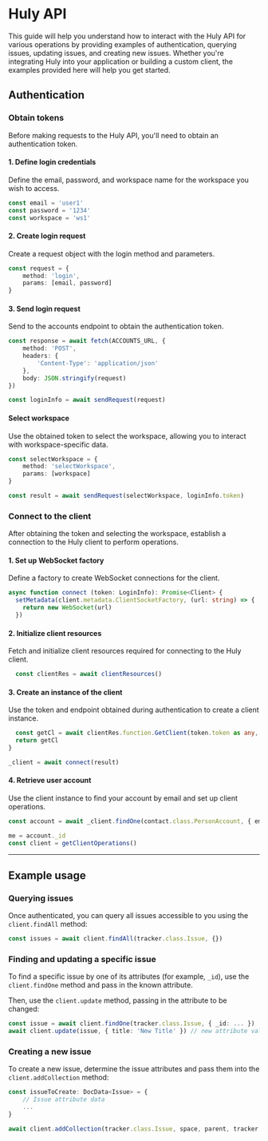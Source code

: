 # Huly API

This guide will help you understand how to interact with the Huly API for various operations by providing examples of authentication, querying issues, updating issues, and creating new issues. Whether you're integrating Huly into your application or building a custom client, the examples provided here will help you get started.


## Authentication

### Obtain tokens

Before making requests to the Huly API, you'll need to obtain an authentication token.

#### 1. **Define login credentials**
Define the email, password, and workspace name for the workspace you wish to access.

```ts
const email = 'user1'
const password = '1234'
const workspace = 'ws1'
```

#### 2. **Create login request** 
Create a request object with the login method and parameters.

```ts
const request = {
    method: 'login',
    params: [email, password]
}
```

#### 3. **Send login request** 
Send to the accounts endpoint to obtain the authentication token.

```ts
const response = await fetch(ACCOUNTS_URL, {
    method: 'POST',
    headers: {
        'Content-Type': 'application/json'
    },
    body: JSON.stringify(request)
})

const loginInfo = await sendRequest(request)
```

#### **Select workspace**
Use the obtained token to  select the workspace, allowing you to interact with workspace-specific data.

```ts
const selectWorkspace = {
    method: 'selectWorkspace',
    params: [workspace]
}

const result = await sendRequest(selectWorkspace, loginInfo.token)
```

### Connect to the client

After obtaining the token and selecting the workspace, establish a connection to the Huly client to perform operations.

#### 1. **Set up WebSocket factory** 
Define a factory to create WebSocket connections for the client.

```ts
async function connect (token: LoginInfo): Promise<Client> {
  setMetadata(client.metadata.ClientSocketFactory, (url: string) => {
    return new WebSocket(url)
  })
```

#### 2. **Initialize client resources**
Fetch and initialize client resources required for connecting to the Huly client.

```ts
  const clientRes = await clientResources()
```

#### 3. **Create an instance of the client**
Use the token and endpoint obtained during authentication to create a client instance.

```ts
  const getCl = await clientRes.function.GetClient(token.token as any, token.endpoint)
  return getCl
} 

_client = await connect(result)
```

#### 4. **Retrieve user account** 
Use the client instance to find your account by email and set up client operations.

```ts
const account = await _client.findOne(contact.class.PersonAccount, { email })

me = account._id
const client = getClientOperations()
```
---

## Example usage

### Querying issues
Once authenticated, you can query all issues accessible to you using the `client.findAll` method:

```ts
const issues = await client.findAll(tracker.class.Issue, {})
```

### Finding and updating a specific issue
To find a specific issue by one of its attributes (for example, `_id`), use the `client.findOne` method and pass in the known attribute. 

Then, use the `client.update` method, passing in the attribute to be changed:

```ts
const issue = await client.findOne(tracker.class.Issue, { _id: ... })
await client.update(issue, { title: 'New Title' }) // new attribute values
```

### Creating a new issue
To create a new issue, determine the issue attributes and pass them into the `client.addCollection` method:

```ts
const issueToCreate: DocData<Issue> = {  
    // Issue attribute data
    ...
}

await client.addCollection(tracker.class.Issue, space, parent, tracker.class.Issue, 'subIssues', issueToCreate)
```
